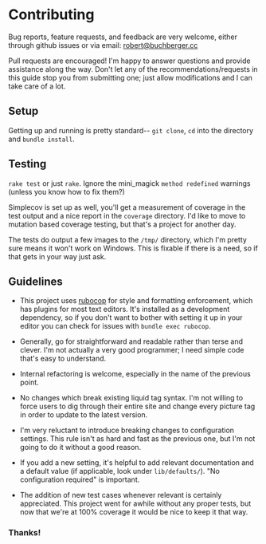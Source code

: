 # Contributing

Bug reports, feature requests, and feedback are very welcome, either through
github issues or via email: robert@buchberger.cc 

Pull requests are encouraged! I'm happy to answer questions and provide
assistance along the way. Don't let any of the recommendations/requests in this
guide stop you from submitting one; just allow modifications and I can take
care of a lot.

## Setup

Getting up and running is pretty standard-- `git clone`, `cd` into the
directory and `bundle install`.

## Testing

`rake test` or just `rake`. Ignore the mini_magick `method redefined` warnings
(unless you know how to fix them?) 

Simplecov is set up as well, you'll get a measurement of coverage in the test
output and a nice report in the `coverage` directory. I'd like to move to
mutation based coverage testing, but that's a project for another day.

The tests do output a few images to the `/tmp/` directory, which I'm pretty
sure means it won't work on Windows. This is fixable if there is a need, so if
that gets in your way just ask.

## Guidelines

* This project uses [rubocop](https://www.rubocop.org/en/stable/) for style and
  formatting enforcement, which has plugins for most text editors. It's
  installed as a development dependency, so if you don't want to bother with
  setting it up in your editor you can check for issues with `bundle exec
  rubocop`.

* Generally, go for straightforward and readable rather than terse and clever.
  I'm not actually a very good programmer; I need simple code that's easy to
  understand.

* Internal refactoring is welcome, especially in the name of the previous point.

* No changes which break existing liquid tag syntax. I'm not willing to force
  users to dig through their entire site and change every picture tag in order
  to update to the latest version.

* I'm very reluctant to introduce breaking changes to configuration settings.
  This rule isn't as hard and fast as the previous one, but I'm not going to do
  it without a good reason.

* If you add a new setting, it's helpful to add relevant documentation and a
  default value (if applicable, look under `lib/defaults/`). "No configuration
  required" is important.

* The addition of new test cases whenever relevant is certainly appreciated.
  This project went for awhile without any proper tests, but now that we're at
  100% coverage it would be nice to keep it that way. 

### Thanks!


